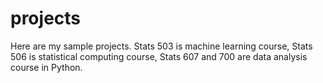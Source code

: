 # projects
Here are my sample projects. Stats 503 is machine learning course, Stats 506 is statistical computing course, Stats 607 and 700 are data analysis course in Python.
